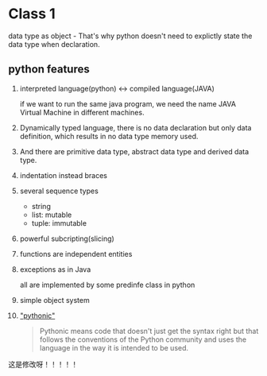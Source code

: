 # Class 1

data type as object - That's why python doesn't need to explictly state the data type when declaration. 

## python features

1. interpreted language(python) <-> compiled language(JAVA)

   if we want to run the same java program, we need the name JAVA Virtual Machine in different machines.

2. Dynamically typed language, there is no data declaration but only data definition, which results in no data type memory used. 

3. And there are primitive data type, abstract data type and derived data type. 

4. indentation instead braces

5. several sequence types

   - string
   - list: mutable
   - tuple: immutable

6. powerful subcripting(slicing)

7. functions are independent entities 

8. exceptions as in Java

   all are implemented by some predinfe class in python

9. simple object system

10. ["pythonic"](https://stackoverflow.com/questions/25011078/what-does-pythonic-mean)

    > Pythonic means code that doesn't just get the syntax right but that follows the conventions of the Python community and uses the language in the way it is intended to be used.



这是修改呀！！！！！